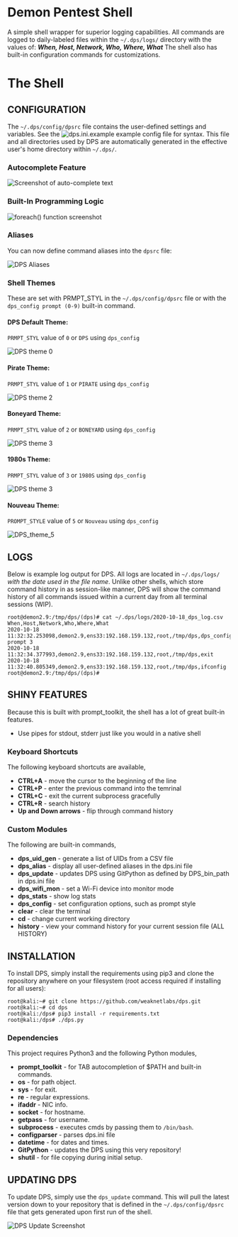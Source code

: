 # Demon Pentest Shell
A simple shell wrapper for superior logging capabilities. All commands are logged to daily-labeled files within the ```~/.dps/logs/``` directory with the values of:
***When, Host, Network, Who, Where, What*** The shell also has built-in configuration commands for customizations.
# The Shell
## CONFIGURATION
The `~/.dps/config/dpsrc` file contains the user-defined settings and variables. See the ![dps.ini.example](dps.ini.example) example config file for syntax. This file and all directories used by DPS are automatically generated in the effective user's home directory within `~/.dps/`.
### Autocomplete Feature
![Screenshot of auto-complete text](images/screenshots/autocomplete.png)
### Built-In Programming Logic
![foreach() function screenshot](images/screenshots/foreach.png)
### Aliases
You can now define command aliases into the `dpsrc` file:

![DPS Aliases](images/screenshots/aliases.png)
### Shell Themes
These are set with PRMPT_STYL in the `~/.dps/config/dpsrc` file or with the `dps_config prompt (0-9)` built-in command.
#### DPS Default Theme:
`PRMPT_STYL` value of `0` or `DPS` using `dps_config`

![DPS theme 0](images/screenshots/dps_0.png)
#### Pirate Theme:
`PRMPT_STYL` value of `1` or `PIRATE` using `dps_config`

![DPS theme 2](images/screenshots/pirate_1.png)
#### Boneyard Theme:
`PRMPT_STYL` value of `2` or `BONEYARD` using `dps_config`

![DPS theme 3](images/screenshots/boneyard_new_2.png)
#### 1980s Theme:
`PRMPT_STYL` value of `3` or `1980S` using `dps_config`

![DPS theme 3](images/screenshots/1980s_3.png)

#### Nouveau Theme:
`PROMPT_STYLE` value of `5` or `Nouveau` using `dps_config`

![DPS_theme_5](images/screenshots/nouveau-screenshot-2.png)

## LOGS
Below is example log output for DPS. All logs are located in `~/.dps/logs/` _with the date used in the file name_. Unlike other shells, which store command history in as session-like manner, DPS will show the command history of all commands issued within a current day from all terminal sessions (WIP).
```
root@demon2.9:/tmp/dps/(dps)# cat ~/.dps/logs/2020-10-18_dps_log.csv                                         
When,Host,Network,Who,Where,What
2020-10-18 11:32:32.253098,demon2.9,ens33:192.168.159.132,root,/tmp/dps,dps_config prompt 3
2020-10-18 11:32:34.377993,demon2.9,ens33:192.168.159.132,root,/tmp/dps,exit
2020-10-18 11:32:40.805349,demon2.9,ens33:192.168.159.132,root,/tmp/dps,ifconfig
root@demon2.9:/tmp/dps/(dps)#                                                                           
```
## SHINY FEATURES
Because this is built with prompt_toolkit, the shell has a lot of great built-in features.
* Use pipes for stdout, stderr just like you would in a native shell
### Keyboard Shortcuts
The following keyboard shortcuts are available,
* **CTRL+A** - move the cursor to the beginning of the line
* **CTRL+P** - enter the previous command into the temrinal
* **CTRL+C** - exit the current subprocess gracefully
* **CTRL+R** - search history
* **Up and Down arrows** - flip through command history
### Custom Modules
The following are built-in commands,
* **dps_uid_gen** - generate a list of UIDs from a CSV file
* **dps_alias** - display all user-defined aliases in the dps.ini file
* **dps_update** - updates DPS using GitPython as defined by DPS_bin_path in dps.ini file
* **dps_wifi_mon** - set a Wi-Fi device into monitor mode
* **dps_stats** - show log stats
* **dps_config** - set configuration options, such as prompt style
* **clear** - clear the terminal
* **cd** - change current working directory
* **history** - view your command history for your current session file (ALL HISTORY)

## INSTALLATION
To install DPS, simply install the requirements using pip3 and clone the repository anywhere on your filesystem (root access required if installing for all users):
```
root@kali:~# git clone https://github.com/weaknetlabs/dps.git
root@kali:~# cd dps
root@kali:/dps# pip3 install -r requirements.txt
root@kali:/dps# ./dps.py
```
### Dependencies
This project requires Python3 and the following Python modules,
* **prompt_toolkit** - for TAB autocompletion of $PATH and built-in commands.
* **os** - for path object.
* **sys** - for exit.
* **re** - regular expressions.
* **ifaddr** - NIC info.
* **socket** - for hostname.
* **getpass** - for username.
* **subprocess** - executes cmds by passing them to `/bin/bash`.
* **configparser** - parses dps.ini file
* **datetime** - for dates and times.
* **GitPython** - updates the DPS using this very repository!
* **shutil** - for file copying during initial setup.

## UPDATING DPS
To update DPS, simply use the `dps_update` command. This will pull the latest version down to your repository that is defined in the `~/.dps/config/dpsrc` file that gets generated upon first run of the shell.

![DPS Update Screenshot](images/screenshots/dpsupdate.PNG)
